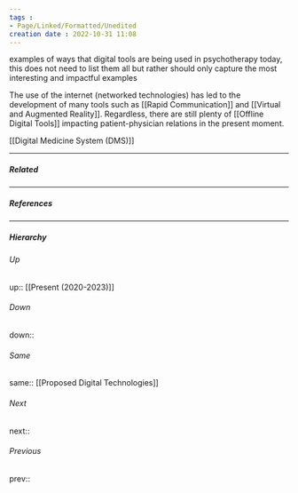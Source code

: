 ```yaml
---
tags :
- Page/Linked/Formatted/Unedited
creation date : 2022-10-31 11:08 
---
```


examples of ways that digital tools are being used in psychotherapy today, this does not need to list them all but rather should only capture the most interesting and impactful examples

The use of the internet (networked technologies) has led to the development of many tools such as [[Rapid Communication]] and [[Virtual and Augmented Reality]]. Regardless, there are still plenty of [[Offline Digital Tools]] impacting patient-physician relations in the present moment.

[[Digital Medicine System (DMS)]]


---
##### Related


---
##### References


---
##### Hierarchy
###### Up
up:: [[Present (2020-2023)]]
###### Down
down:: 
###### Same
same:: [[Proposed Digital Technologies]]
###### Next
next:: 
###### Previous
prev:: 